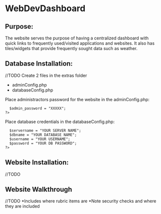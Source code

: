 # WebDevDashboard

## Purpose:
The website serves the purpose of having a centralized dashboard with quick links to frequently used/visited applications and websites. It also has tiles/widgets that provide frequently sought data such as weather.

## Database Installation: 
//TODO
Create 2 files in the extras folder
- adminConfig.php
- databaseConfig.php

Place administractors password for the website in the adminConfig.php:
```<?php
  $admin_password = "XXXXX";
?>
```

Place database credentials in the databaseConfig.php:
```<?php
  $servername = "YOUR SERVER NAME";
  $dbname = "YOUR DATABASE NAME";
  $username = "YOUR USERNAME";
  $password = "YOUR DB PASSWORD";
?>
```

## Website Installation:
//TODO

## Website Walkthrough 
//TODO
*Includes where rubric items are
*Note security checks and where they are included

